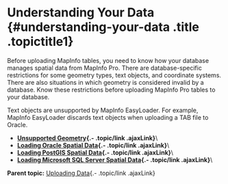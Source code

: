 Understanding Your Data {#understanding-your-data .title .topictitle1}
=======================

<div class="body conbody">

Before uploading MapInfo tables, you need to know how your database manages spatial data from MapInfo Pro. There are database-specific restrictions for some geometry types, text objects, and coordinate systems. There are also situations in which geometry is considered invalid by a database. Know these restrictions before uploading MapInfo Pro tables to your database.

Text objects are unsupported by MapInfo EasyLoader. For example, MapInfo EasyLoader discards text objects when uploading a TAB file to Oracle.

</div>

<div class="related-links" functx="http://www.functx.com">

<div class="related-links-title">

</div>

-   **[Unsupported Geometry](guide/uploading/../../guide/uploading/unsupportedgeometry.html){.- .topic/link .ajaxLink}**\
-   **[Loading Oracle Spatial Data](guide/uploading/../../guide/uploading/loadingoraclespatialdata.html){.- .topic/link .ajaxLink}**\
-   **[Loading PostGIS Spatial Data](guide/uploading/../../guide/uploading/loadingpostgisspatialdata.html){.- .topic/link .ajaxLink}**\
-   **[Loading Microsoft SQL Server Spatial Data](guide/uploading/../../guide/uploading/loadingsqlserverspatialdata.html){.- .topic/link .ajaxLink}**\

<div class="familylinks">

<div class="parentlink">

**Parent topic:** [Uploading Data](guide/uploading/../../guide/uploading/chapteruploading.html){.- .topic/link .ajaxLink}

</div>

</div>

</div>
